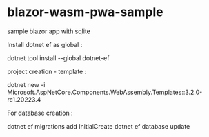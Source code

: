 # blazor-wasm-pwa-sample
sample blazor app with sqlite

Install dotnet ef as global :

dotnet tool install --global dotnet-ef

project creation - template :

dotnet new -i Microsoft.AspNetCore.Components.WebAssembly.Templates::3.2.0-rc1.20223.4


For database creation :

dotnet ef migrations add InitialCreate
dotnet ef database update
